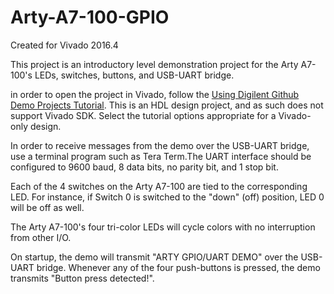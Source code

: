 # Arty-A7-100-GPIO
Created for Vivado 2016.4

This project is an introductory level demonstration project for the Arty A7-100's LEDs, switches, buttons, and USB-UART bridge.

in order to open the project in Vivado, follow the [Using Digilent Github Demo Projects Tutorial](https://reference.digilentinc.com/learn/programmable-logic/tutorials/github-demos/start). This is an HDL design project, and as such does not support Vivado SDK. Select the tutorial options appropriate for a Vivado-only design.

In order to receive messages from the demo over the USB-UART bridge, use a terminal program such as Tera Term.The UART interface should be configured to 9600 baud, 8 data bits, no parity bit, and 1 stop bit.

Each of the 4 switches on the Arty A7-100 are tied to the corresponding LED. For instance, if Switch 0 is switched to the "down" (off) position, LED 0 will be off as well.

The Arty A7-100's four tri-color LEDs will cycle colors with no interruption from other I/O.

On startup, the demo will transmit "ARTY GPIO/UART DEMO" over the USB-UART bridge. Whenever any of the four push-buttons is pressed, the demo transmits "Button press detected!".